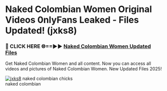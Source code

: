 # Naked Colombian Women Original Videos 0nlyFans Leaked - Files Updated! (jxks8)

<h3>🔴 CLICK HERE 🌐==►► <a href="https://tinyurl.com/yckcrads" rel="nofollow">Naked Colombian Women Updated Files</a></h3>

Get Naked Colombian Women and all content. Now you can access all videos and pictures of Naked Colombian Women. New Updated Files 2025!

[![jxks8](https://i.imgur.com/hpKpOFt.gif)](https://tinyurl.com/yckcrads)
naked colombian chicks<br>
naked colombian